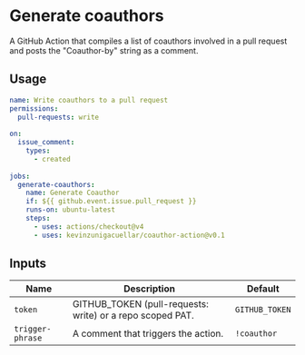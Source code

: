 # Generate coauthors

A GitHub Action that compiles a list of coauthors involved in a pull request and posts the "Coauthor-by" string as a comment.

## Usage

```yaml
name: Write coauthors to a pull request
permissions:
  pull-requests: write
  
on:
  issue_comment:
    types:
      - created
      
jobs:
  generate-coauthors:
    name: Generate Coauthor
    if: ${{ github.event.issue.pull_request }}
    runs-on: ubuntu-latest
    steps:
      - uses: actions/checkout@v4
      - uses: kevinzunigacuellar/coauthor-action@v0.1
```

## Inputs

| Name             | Description                                               | Default        |
|------------------|-----------------------------------------------------------|----------------|
| `token`          | GITHUB_TOKEN (pull-requests: write) or a repo scoped PAT. | `GITHUB_TOKEN` |
| `trigger-phrase` | A comment that triggers the action.                       | `!coauthor`    |
